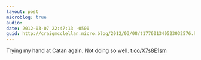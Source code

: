 ```yaml
---
layout: post
microblog: true
audio: 
date: 2012-03-07 22:47:13 -0500
guid: http://craigmcclellan.micro.blog/2012/03/08/t177601340523032576.html
---
```

Trying my hand at Catan again. Not doing so well.  [t.co/X7s8E1sm](http://t.co/X7s8E1sm)
